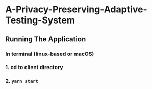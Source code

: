 # A-Privacy-Preserving-Adaptive-Testing-System

## Running The Application
### In terminal (linux-based or macOS)
### 1. cd to client directory
### 2. `yarn start`
